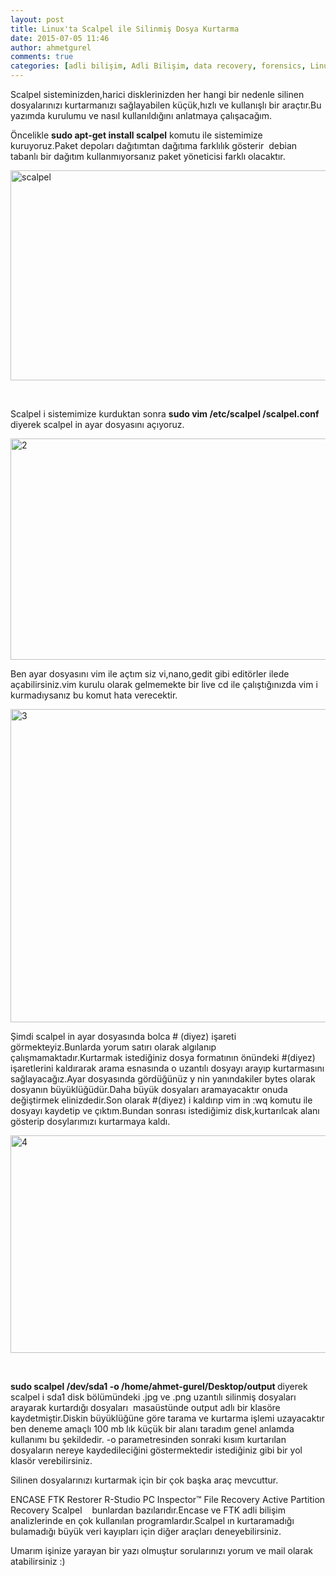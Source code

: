 ```yaml
---
layout: post
title: Linux'ta Scalpel ile Silinmiş Dosya Kurtarma
date: 2015-07-05 11:46
author: ahmetgurel
comments: true
categories: [adli bilişim, Adli Bilişim, data recovery, forensics, Linux, linux, linux recovery, recovery, scalpel, scalpel recovery, Siber Güvenlik, silinen dosyalari kurtarma]
---
```

Scalpel sisteminizden,harici disklerinizden her hangi bir nedenle silinen dosyalarınızı kurtarmanızı sağlayabilen küçük,hızlı ve kullanışlı bir araçtır.Bu yazımda kurulumu ve nasıl kullanıldığını anlatmaya çalışacağım.

Öncelikle <strong>sudo apt-get install scalpel</strong> komutu ile sistemimize kuruyoruz.Paket depoları dağıtımtan dağıtıma farklılık gösterir  debian tabanlı bir dağıtım kullanmıyorsanız paket yöneticisi farklı olacaktır.

<a href="http://www.gurelahmet.com/wp-content/uploads/2015/07/1.png"><img class="alignnone size-full wp-image-358" src="http://www.gurelahmet.com/wp-content/uploads/2015/07/1.png" alt="scalpel" width="562" height="336" /></a>

&nbsp;

Scalpel i sistemimize kurduktan sonra <strong>sudo vim /etc/scalpel /scalpel.conf </strong> diyerek scalpel in ayar dosyasını açıyoruz.

<a href="http://www.gurelahmet.com/wp-content/uploads/2015/07/2.png"><img class="alignnone size-full wp-image-359" src="http://www.gurelahmet.com/wp-content/uploads/2015/07/2.png" alt="2" width="561" height="354" /></a>

Ben ayar dosyasını vim ile açtım siz vi,nano,gedit gibi editörler ilede açabilirsiniz.vim kurulu olarak gelmemekte bir live cd ile çalıştığınızda vim i kurmadıysanız bu komut hata verecektir.

<a href="http://www.gurelahmet.com/wp-content/uploads/2015/07/3.png"><img class="alignnone size-full wp-image-360" src="http://www.gurelahmet.com/wp-content/uploads/2015/07/3.png" alt="3" width="566" height="501" /></a>

Şimdi scalpel in ayar dosyasında bolca # (diyez) işareti görmekteyiz.Bunlarda yorum satırı olarak algılanıp çalışmamaktadır.Kurtarmak istediğiniz dosya formatının önündeki #(diyez) işaretlerini kaldırarak arama esnasında o uzantılı dosyayı arayıp kurtarmasını sağlayacağız.Ayar dosyasında gördüğünüz y nin yanındakiler bytes olarak dosyanın büyüklüğüdür.Daha büyük dosyaları aramayacaktır onuda değiştirmek elinizdedir.Son olarak #(diyez) i kaldırıp vim in :wq komutu ile dosyayı kaydetip ve çıktım.Bundan sonrası istediğimiz disk,kurtarılcak alanı gösterip dosylarımızı kurtarmaya kaldı.

<a href="http://www.gurelahmet.com/wp-content/uploads/2015/07/4.png"><img class="alignnone size-large wp-image-361" src="http://www.gurelahmet.com/wp-content/uploads/2015/07/4.png" alt="4" width="558" height="348" /></a>

&nbsp;

<strong>sudo scalpel /dev/sda1 -o /home/ahmet-gurel/Desktop/output </strong>diyerek scalpel i sda1 disk bölümündeki .jpg ve .png uzantılı silinmiş dosyaları arayarak kurtardığı dosyaları  masaüstünde output adlı bir klasöre kaydetmiştir.Diskin büyüklüğüne göre tarama ve kurtarma işlemi uzayacaktır ben deneme amaçlı 100 mb lık küçük bir alanı taradım genel anlamda kullanımı bu şekildedir. -o parametresinden sonraki kısım kurtarılan dosyaların nereye kaydedileciğini göstermektedir istediğiniz gibi bir yol klasör verebilirsiniz.

Silinen dosyalarınızı kurtarmak için bir çok başka araç mevcuttur.

ENCASE
FTK
Restorer
R-Studio
PC Inspector™ File Recovery
Active Partition Recovery
Scalpel    bunlardan bazılarıdır.Encase ve FTK adli bilişim analizlerinde en çok kullanılan programlardır.Scalpel ın kurtaramadığı bulamadığı büyük veri kayıpları için diğer araçları deneyebilirsiniz.

Umarım işinize yarayan bir yazı olmuştur sorularınızı yorum ve mail olarak atabilirsiniz :)


<script>
  (function(i,s,o,g,r,a,m){i['GoogleAnalyticsObject']=r;i[r]=i[r]||function(){
  (i[r].q=i[r].q||[]).push(arguments)},i[r].l=1*new Date();a=s.createElement(o),
  m=s.getElementsByTagName(o)[0];a.async=1;a.src=g;m.parentNode.insertBefore(a,m)
  })(window,document,'script','//www.google-analytics.com/analytics.js','ga');

  ga('create', 'UA-65335586-1', 'auto');
  ga('send', 'pageview');

</script>
